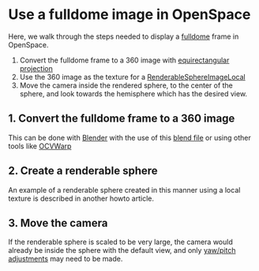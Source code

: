 # Use a fulldome image in OpenSpace
Here, we walk through the steps needed to display a [fulldome](https://en.wikipedia.org/wiki/Fulldome) frame in OpenSpace. 

1. Convert the fulldome frame to a 360 image with [equirectangular projection](https://en.wikipedia.org/wiki/Equirectangular_projection)
2. Use the 360 image as the texture for a [RenderableSphereImageLocal](/generated/asset-components/RenderableSphereImageLocal)
3. Move the camera inside the rendered sphere, to the center of the sphere, and look towards the hemisphere which has the desired view.

## 1. Convert the fulldome frame to a 360 image
This can be done with [Blender](https://www.blender.org/) with the use of this [blend file](https://informal.jpl.nasa.gov/museum/sites/default/files/ResourceLibrary/fulldome-to-equirectangular-converter_version3.zip) 
or using other tools like [OCVWarp](https://github.com/hn-88/OCVWarp/wiki/Transform-types)

## 2. Create a renderable sphere
An example of a renderable sphere created in this manner using a local texture is described in another howto article.

## 3. Move the camera
If the renderable sphere is scaled to be very large, the camera would already be inside the sphere with the default view, and only [yaw/pitch adjustments](/getting-started/getting-started/navigation) may 
need to be made.
